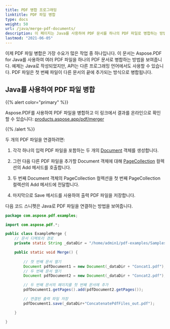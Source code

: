 ```yaml
---
title: PDF 병합 프로그래밍
linktitle: PDF 파일 병합
type: docs
weight: 50
url: /java/merge-pdf-documents/
description: 이 페이지는 Java를 사용하여 PDF 문서를 하나의 PDF 파일로 병합하는 방법을 설명합니다.
lastmod: "2021-06-05"
---
```


이제 PDF 파일 병합은 가장 수요가 많은 작업 중 하나입니다.
이 문서는 Aspose.PDF for Java를 사용하여 여러 PDF 파일을 하나의 PDF 문서로 병합하는 방법을 보여줍니다. 예제는 Java로 작성되었지만, API는 다른 프로그래밍 언어에서도 사용할 수 있습니다. PDF 파일은 첫 번째 파일이 다른 문서의 끝에 추가되는 방식으로 병합됩니다.

## Java를 사용하여 PDF 파일 병합

{{% alert color="primary" %}}

Aspose.PDF를 사용하여 PDF 파일을 병합하고 이 링크에서 결과를 온라인으로 확인할 수 있습니다: [products.aspose.app/pdf/merger](https://products.aspose.app/pdf/merger)

{{% /alert %}}

두 개의 PDF 파일을 연결하려면:

1. 각각 하나의 입력 PDF 파일을 포함하는 두 개의 [Document](https://reference.aspose.com/pdf/java/com.aspose.pdf/class-use/Document) 객체를 생성합니다.

1. 그런 다음 다른 PDF 파일을 추가할 Document 객체에 대해 [PageCollection](https://reference.aspose.com/pdf/java/com.aspose.pdf/class-use/PageCollection) 컬렉션의 Add 메서드를 호출합니다.
1. 두 번째 Document 객체의 PageCollection 컬렉션을 첫 번째 PageCollection 컬렉션의 Add 메서드에 전달합니다.
1. 마지막으로 Save 메서드를 사용하여 출력 PDF 파일을 저장합니다.

다음 코드 스니펫은 Java로 PDF 파일을 연결하는 방법을 보여줍니다.

```java
package com.aspose.pdf.examples;

import com.aspose.pdf.*;

public class ExampleMerge {
    // 문서 디렉토리 경로
    private static String _dataDir = "/home/admin1/pdf-examples/Samples/";

    public static void Merge() {
        
        // 첫 번째 문서 열기
        Document pdfDocument1 = new Document(_dataDir + "Concat1.pdf");
        // 두 번째 문서 열기
        Document pdfDocument2 = new Document(_dataDir + "Concat2.pdf");

        // 두 번째 문서의 페이지를 첫 번째 문서에 추가
        pdfDocument1.getPages().add(pdfDocument2.getPages());

        // 연결된 출력 파일 저장
        pdfDocument1.save(_dataDir+"ConcatenatePdfFiles_out.pdf");

    }

}
```